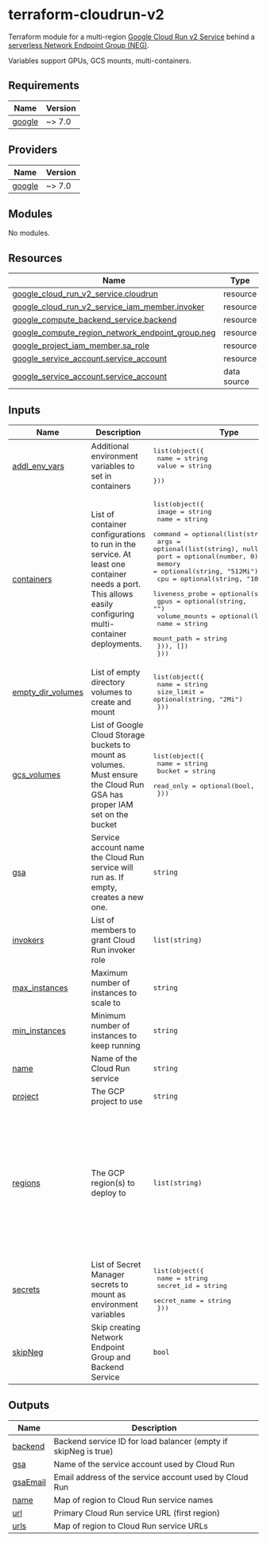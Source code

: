 # terraform-cloudrun-v2

Terraform module for a multi-region [Google Cloud Run v2 Service](https://registry.terraform.io/providers/hashicorp/google/latest/docs/resources/cloud_run_v2_service) behind a [serverless Network Endpoint Group (NEG)](https://cloud.google.com/load-balancing/docs/negs/serverless-neg-concepts).

Variables support GPUs, GCS mounts, multi-containers.

<!-- BEGIN_TF_DOCS -->
## Requirements

| Name | Version |
|------|---------|
| <a name="requirement_google"></a> [google](#requirement\_google) | ~> 7.0 |

## Providers

| Name | Version |
|------|---------|
| <a name="provider_google"></a> [google](#provider\_google) | ~> 7.0 |

## Modules

No modules.

## Resources

| Name | Type |
|------|------|
| [google_cloud_run_v2_service.cloudrun](https://registry.terraform.io/providers/hashicorp/google/latest/docs/resources/cloud_run_v2_service) | resource |
| [google_cloud_run_v2_service_iam_member.invoker](https://registry.terraform.io/providers/hashicorp/google/latest/docs/resources/cloud_run_v2_service_iam_member) | resource |
| [google_compute_backend_service.backend](https://registry.terraform.io/providers/hashicorp/google/latest/docs/resources/compute_backend_service) | resource |
| [google_compute_region_network_endpoint_group.neg](https://registry.terraform.io/providers/hashicorp/google/latest/docs/resources/compute_region_network_endpoint_group) | resource |
| [google_project_iam_member.sa_role](https://registry.terraform.io/providers/hashicorp/google/latest/docs/resources/project_iam_member) | resource |
| [google_service_account.service_account](https://registry.terraform.io/providers/hashicorp/google/latest/docs/resources/service_account) | resource |
| [google_service_account.service_account](https://registry.terraform.io/providers/hashicorp/google/latest/docs/data-sources/service_account) | data source |

## Inputs

| Name | Description | Type | Default | Required |
|------|-------------|------|---------|:--------:|
| <a name="input_addl_env_vars"></a> [addl\_env\_vars](#input\_addl\_env\_vars) | Additional environment variables to set in containers | <pre>list(object({<br/>    name  = string<br/>    value = string<br/>  }))</pre> | `[]` | no |
| <a name="input_containers"></a> [containers](#input\_containers) | List of container configurations to run in the service. At least one container needs a port. This allows easily configuring multi-container deployments. | <pre>list(object({<br/>    image          = string<br/>    name           = string<br/>    command        = optional(list(string), null)<br/>    args           = optional(list(string), null)<br/>    port           = optional(number, 0)<br/>    memory         = optional(string, "512Mi")<br/>    cpu            = optional(string, "1000m")<br/>    liveness_probe = optional(string, "")<br/>    gpus           = optional(string, "")<br/>    volume_mounts = optional(list(object({<br/>      name       = string<br/>      mount_path = string<br/>    })), [])<br/>  }))</pre> | n/a | yes |
| <a name="input_empty_dir_volumes"></a> [empty\_dir\_volumes](#input\_empty\_dir\_volumes) | List of empty directory volumes to create and mount | <pre>list(object({<br/>    name       = string<br/>    size_limit = optional(string, "2Mi")<br/>  }))</pre> | `[]` | no |
| <a name="input_gcs_volumes"></a> [gcs\_volumes](#input\_gcs\_volumes) | List of Google Cloud Storage buckets to mount as volumes. Must ensure the Cloud Run GSA has proper IAM set on the bucket | <pre>list(object({<br/>    name      = string<br/>    bucket    = string<br/>    read_only = optional(bool, true)<br/>  }))</pre> | `[]` | no |
| <a name="input_gsa"></a> [gsa](#input\_gsa) | Service account name the Cloud Run service will run as. If empty, creates a new one. | `string` | `""` | no |
| <a name="input_invokers"></a> [invokers](#input\_invokers) | List of members to grant Cloud Run invoker role | `list(string)` | <pre>[<br/>  "allUsers"<br/>]</pre> | no |
| <a name="input_max_instances"></a> [max\_instances](#input\_max\_instances) | Maximum number of instances to scale to | `string` | `"100"` | no |
| <a name="input_min_instances"></a> [min\_instances](#input\_min\_instances) | Minimum number of instances to keep running | `string` | `"0"` | no |
| <a name="input_name"></a> [name](#input\_name) | Name of the Cloud Run service | `string` | n/a | yes |
| <a name="input_project"></a> [project](#input\_project) | The GCP project to use | `string` | n/a | yes |
| <a name="input_regions"></a> [regions](#input\_regions) | The GCP region(s) to deploy to | `list(string)` | <pre>[<br/>  "us-east4",<br/>  "us-east5",<br/>  "us-central1",<br/>  "us-west3",<br/>  "us-west1",<br/>  "us-west4",<br/>  "us-south1",<br/>  "northamerica-northeast1",<br/>  "northamerica-northeast2",<br/>  "northamerica-south1",<br/>  "australia-southeast1",<br/>  "australia-southeast2"<br/>]</pre> | no |
| <a name="input_secrets"></a> [secrets](#input\_secrets) | List of Secret Manager secrets to mount as environment variables | <pre>list(object({<br/>    name        = string<br/>    secret_id   = string<br/>    secret_name = string<br/>  }))</pre> | `[]` | no |
| <a name="input_skipNeg"></a> [skipNeg](#input\_skipNeg) | Skip creating Network Endpoint Group and Backend Service | `bool` | `false` | no |

## Outputs

| Name | Description |
|------|-------------|
| <a name="output_backend"></a> [backend](#output\_backend) | Backend service ID for load balancer (empty if skipNeg is true) |
| <a name="output_gsa"></a> [gsa](#output\_gsa) | Name of the service account used by Cloud Run |
| <a name="output_gsaEmail"></a> [gsaEmail](#output\_gsaEmail) | Email address of the service account used by Cloud Run |
| <a name="output_name"></a> [name](#output\_name) | Map of region to Cloud Run service names |
| <a name="output_url"></a> [url](#output\_url) | Primary Cloud Run service URL (first region) |
| <a name="output_urls"></a> [urls](#output\_urls) | Map of region to Cloud Run service URLs |
<!-- END_TF_DOCS -->